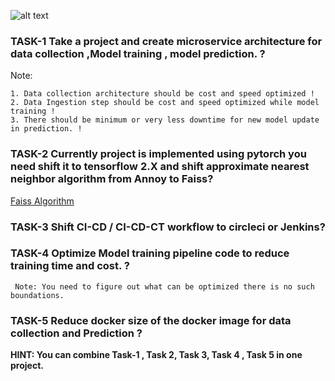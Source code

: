 ![alt text](https://github.com/Rishav-hub/face_auth_dev/blob/b440f8d95722e3c26a917011a3f89c7aed7b711a/docs/68747470733a2f2f696e6575726f6e2e61692f696d616765732f696e6575726f6e2d6c6f676f2e706e67.png?raw=true)
### TASK-1 Take a project and create microservice architecture for data collection ,Model training , model prediction. ?
Note: 
```text
1. Data collection architecture should be cost and speed optimized !
2. Data Ingestion step should be cost and speed optimized while model training !
3. There should be minimum or very less downtime for new model update in prediction. !
```

### TASK-2 Currently project is implemented using pytorch you need shift it to tensorflow 2.X and shift approximate nearest neighbor algorithm from Annoy to Faiss?
[Faiss Algorithm](https://github.com/facebookresearch/faiss)

### TASK-3  Shift CI-CD / CI-CD-CT workflow to circleci or Jenkins?

### TASK-4 Optimize Model training pipeline code to reduce training time and cost. ? 
``` Note: You need to figure out what can be optimized there is no such boundations.```

### TASK-5 Reduce docker size of the docker image for data collection and Prediction ?

**HINT: You can combine Task-1 , Task 2, Task 3, Task 4 , Task 5 in one project.**
